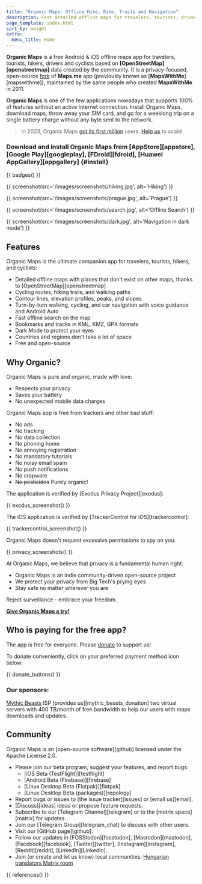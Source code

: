 ```yaml
---
title: "Organic Maps: Offline Hike, Bike, Trails and Navigation"
description: Fast detailed offline maps for travelers, tourists, drivers, hikers and cyclists created by MapsWithMe (Maps.Me) app founders.
page_template: index.html
sort_by: weight
extra:
  menu_title: Home
---
```


**Organic Maps** is a free Android & iOS offline maps app for travelers, tourists, hikers, drivers and cyclists based on **[OpenStreetMap][openstreetmap]** data created by the community.
It is a privacy-focused, open-source [fork][fork] of **Maps.me** app (previously known as [**MapsWithMe**][mapswithme]), maintained by the same people who created **MapsWithMe** in 2011.

**Organic Maps** is one of the few applications nowadays that supports 100% of features without an active Internet connection. Install Organic Maps, download maps, throw away your SIM card, and go for a weeklong trip on a single battery charge without any byte sent to the network.

> In 2023, Organic Maps [got its first million](@/news/2023-12-23/281/index.md) users. [Help us](@/donate/index.md) to scale!

### Download and install Organic Maps from [AppStore][appstore], [Google Play][googleplay], [FDroid][fdroid], [Huawei AppGallery][appgallery] {#install}

{{ badges() }}

{{ screenshot(src='/images/screenshots/hiking.jpg', alt='Hiking') }}

{{ screenshot(src='/images/screenshots/prague.jpg', alt='Prague') }}

{{ screenshot(src='/images/screenshots/search.jpg', alt='Offline Search') }}

{{ screenshot(src='/images/screenshots/dark.jpg', alt='Navigation in dark mode') }}

## Features

Organic Maps is the ultimate companion app for travelers, tourists, hikers, and cyclists:

- Detailed offline maps with places that don't exist on other maps, thanks to [OpenStreetMap][openstreetmap]
- Cycling routes, hiking trails, and walking paths
- Contour lines, elevation profiles, peaks, and slopes
- Turn-by-turn walking, cycling, and car navigation with voice guidance and Android Auto
- Fast offline search on the map
- Bookmarks and tracks in KML, KMZ, GPX formats
- Dark Mode to protect your eyes
- Countries and regions don't take a lot of space
- Free and open-source

## Why Organic?

Organic Maps is pure and organic, made with love:

- Respects your privacy
- Saves your battery
- No unexpected mobile data charges

Organic Maps app is free from trackers and other bad stuff:

- No ads
- No tracking
- No data collection
- No phoning home
- No annoying registration
- No mandatory tutorials
- No noisy email spam
- No push notifications
- No crapware
- ~~No pesticides~~ Purely organic!

The application is verified by [Exodus Privacy Project][exodus]:

{{ exodus_screenshot() }}

The iOS application is verified by [TrackerControl for iOS][trackercontrol]:

{{ trackercontrol_screenshot() }}

Organic Maps doesn't request excessive permissions to spy on you:

{{ privacy_screenshots() }}

At Organic Maps, we believe that privacy is a fundamental human right:

- Organic Maps is an indie community-driven open-source project
- We protect your privacy from Big Tech's prying eyes
- Stay safe no matter wherever you are

Reject surveillance - embrace your freedom.

**[Give Organic Maps a try!](#install)**

## Who is paying for the free app?

The app is free for everyone. Please [donate](@/donate/index.md) to support us!

To donate conveniently, click on your preferred payment method icon below:

{{ donate_buttons() }}

### Our sponsors:

[Mythic Beasts](https://www.mythic-beasts.com/) ISP [provides us][mythic_beasts_donation] two virtual servers with 400 TB/month of free bandwidth to help our users with maps downloads and updates.

## Community

Organic Maps is an [open-source software][github] licensed under the Apache License 2.0.

- Please join our beta program, suggest your features, and report bugs:
  * [iOS Beta (TestFlight)][testflight]
  * [Android Beta (Firebase)][firebase]
  * [Linux Desktop Beta (Flatpak)][flatpak]
  * [Linux Desktop Beta (packages)][repology]
- Report bugs or issues to [the issue tracker][issues] or [email us][email].
- [Discuss][ideas] ideas or propose feature requests.
- Subscribe to our [Telegram Channel][telegram] or to the [matrix space][matrix] for updates.
- Join our [Telegram Group][telegram_chat] to discuss with other users.
- Visit our [GitHub page][github].
- Follow our updates in [FOSStodon][fosstodon], [Mastodon][mastodon], [Facebook][facebook], [Twitter][twitter], [Instagram][instagram], [Reddit][reddit], [LinkedIn][LinkedIn].
- Join (or create and let us know) local communities: [Hungarian translators Matrix room](https://matrix.to/#/#organicmapstranslate_hu:matrix.org)

[fork]: https://en.wikipedia.org/wiki/Fork_(software_development)

{{ references() }}
